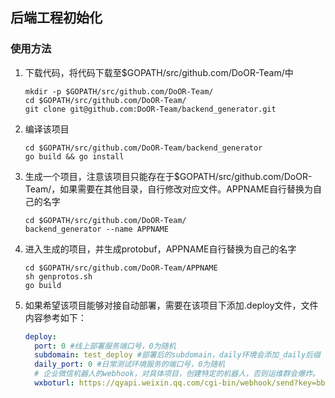 ## 后端工程初始化

### 使用方法

1. 下载代码，将代码下载至$GOPATH/src/github.com/DoOR-Team/中
    ```
    mkdir -p $GOPATH/src/github.com/DoOR-Team/
    cd $GOPATH/src/github.com/DoOR-Team/
    git clone git@github.com:DoOR-Team/backend_generator.git
    ```
2.  编译该项目
    ```
    cd $GOPATH/src/github.com/DoOR-Team/backend_generator
    go build && go install
    ```
3. 生成一个项目，注意该项目只能存在于$GOPATH/src/github.com/DoOR-Team/，如果需要在其他目录，自行修改对应文件。APPNAME自行替换为自己的名字
    ```
    cd $GOPATH/src/github.com/DoOR-Team/
    backend_generator --name APPNAME
    ```
4. 进入生成的项目，并生成protobuf，APPNAME自行替换为自己的名字
    ```
    cd $GOPATH/src/github.com/DoOR-Team/APPNAME
    sh genprotos.sh
    go build
    ```

5. 如果希望该项目能够对接自动部署，需要在该项目下添加.deploy文件，文件内容参考如下：
    ```yaml
    deploy:
      port: 0 #线上部署服务端口号，0为随机
      subdomain: test_deploy #部署后的subdomain，daily环境会添加_daily后缀
      daily_port: 0 #日常测试环境服务的端口号，0为随机
      # 企业微信机器人的webhook，对具体项目，创建特定的机器人，否则运维群会爆炸。
      wxboturl: https://qyapi.weixin.qq.com/cgi-bin/webhook/send?key=bb18509f-2324-47dc-8672-64736b11ab8f
    ```